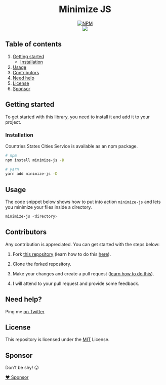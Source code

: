 <div align="center">

# Minimize JS

[![NPM](https://nodei.co/npm/minimize-js.png?compact=true)](https://nodei.co/npm/minimize-js/)
<br />
[![](https://img.shields.io/npm/dt/minimize-js.svg?style=flat-square)](https://www.npmjs.com/package/minimize-js)

</div>

## Table of contents

1. [Getting started](#getting-started)
   - [Installation](#installation)
2. [Usage](#usage)
3. [Contributors](#contributors)
4. [Need help](#need-help)
5. [License](#license)
6. [Sponsor](#sponsor)

## Getting started

To get started with this library, you need to install it and add it to your project.

### Installation

Countries States Cities Service is available as an npm package.

```bash
# npm
npm install minimize-js -D

# yarn
yarn add minimize-js -D
```

## Usage

The code snippet below shows how to put into action `minimize-js` and lets you minimize your files inside a directory.

```bash
minimize-js <directory>
```

## Contributors

Any contribution is appreciated. You can get started with the steps below:

1. Fork [this repository](https://github.com/Randagio13/minimize-js) (learn how to do this [here](https://help.github.com/articles/fork-a-repo)).

2. Clone the forked repository.

3. Make your changes and create a pull request ([learn how to do this](https://docs.github.com/en/github/collaborating-with-issues-and-pull-requests/creating-a-pull-request)).

4. I will attend to your pull request and provide some feedback.

## Need help?

Ping me [on Twitter](https://twitter.com/randagio19)

## License

This repository is licensed under the [MIT](LICENSE) License.

## Sponsor

Don't be shy! 😜

[:heart: Sponsor](https://github.com/sponsors/Randagio13)
